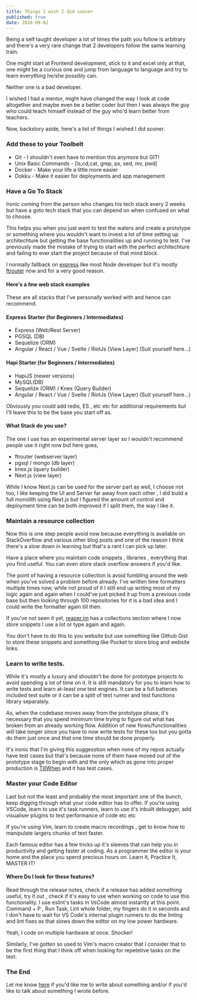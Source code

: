 ```yaml
---
title: Things I wish I did sooner
published: true
date: 2020-09-02
---
```


Being a self taught developer a lot of times the path you follow is arbitrary and there's a very rare change that 2 developers follow the same learning train.

One might start at Frontend development, stick to it and excel only at that, one might be a curious one and jump from language to language and try to learn everything he/she possibly can.

Neither one is a bad developer.

I wished I had a mentor, might have changed the way I look at code altogether and maybe even be a better coder but then I was always the guy who could teach himself instead of the guy who'd learn better from teachers.

Now, backstory aside, here's a list of things I wished I did sooner.

### Add these to your Toolbelt

- Git - I shouldn't even have to mention this anymore but GIT!
- Unix Basic Commands - [ls,cd,cat, grep, ps, sed, mv, pwd]
- Docker - Make your life a little more easier
- Dokku - Make it easier for deployments and app management

### Have a Go To Stack

Ironic coming from the person who changes his tech stack every 2 weeks but have a goto tech stack that you can depend on when confused on what to choose.

This helps you when you just want to test the waters and create a prototype or something where you wouldn't want to invest a lot of time setting up architechture but getting the base functionalities up and running to test. I've previously made the mistake of trying to start with the perfect architechture and failing to ever start the project because of that mind block.

I normally fallback on [express](https://github.com/expressjs/express) like most Node developer but it's mostly [ftrouter](https://github.com/barelyhuman/ftrouter) now and for a very good reason.

#### Here's a few web stack examples

These are all stacks that I've personally worked with and hence can recommend.

#### Express Starter (for Beginners / Intermediates)

- Express (Web/Rest Server)
- PGSQL (DB)
- Sequelize (ORM)
- Angular / React / Vue / Svelte / RiotJs (View Layer) (Suit yourself here...)

#### Hapi Starter (for Beginners / Intermediates)

- HapiJS (newer versions)
- MySQL(DB)
- Sequelize (ORM) / Knex (Query Builder)
- Angular / React / Vue / Svelte / RiotJs (View Layer) (Suit yourself here...)

Obviously you could add redis, ES , etc etc for additional requirements but I'll leave this to be the base you start off as.

#### What Stack do you use?

The one I use has an experimental server layer so I wouldn't recommend people use it right now but here goes,

- ftrouter (webserver layer)
- pgsql / mongo (db layer)
- knex.js (query builder)
- Next.js (view layer)

While I know Next.js can be used for the server part as well, I choose not too, I like keeping the UI and Server far away from each other , I did build a full monolith using Next.js but I figured the amount of control and deployment time can be both improved if I split them, the way I like it.

### Maintain a resource collection

Now this is one step people avoid now because everything is available on StackOverflow and various other blog posts and one of the reason I think there's a slow down in learning but that's a rant I can pick up later.

Have a place where you maintain code snippets , libraries , everything that you find useful. You can even store stack overflow answers if you'd like.

The point of having a resource collection is avoid fumbling around the web when you've solved a problem before already. I've written time formatters multiple times now, while not proud of it I still end up writing most of my logic again and again when I could've just picked it up from a previous code base but then looking through 100 repositories for it is a bad idea and I could write the formatter again till then.

If you've not seen it yet, [reaper.im](https://reaper.im) has a collections section where I now store snippets I use a lot or type again and again.

You don't have to do this to you website but use something like Github Gist to store these snippets and something like Pocket to store blog and website links.

### Learn to write tests.

While it's mostly a luxury and shouldn't be done for prototype projects to avoid spending a lot of time on it.
It is still mandatory for you to learn how to write tests and learn at-least one test engines. It can be a full batteries included test suite or it can be a split of test runner and test functions library separately.

As, when the codebase moves away from the prototype phase, it's necessary that you spend minimum time trying to figure out what has broken from an already working flow. Addition of new flows/functionalities will take longer since you have to now write tests for these too but you gotta do them just once and that one time should be done properly.

It's ironic that I'm giving this suggesstion when none of my repos actually have test cases but that's because none of them have moved out of the prototype stage to begin with and the only which as gone into proper production is [TillWhen](https://tillwhen.barelyhuman.dev) and it has test cases.

### Master your Code Editor

Last but not the least and probably the most important one of the bunch, keep digging through what your code editor has to offer. If you're using VSCode, learn to use it's task runners, learn to use it's inbuilt debugger, add visualiser plugins to test performance of code etc etc

If you're using Vim, learn to create macro recordings , get to know how to manipulate largers chunks of text faster.

Each famous editor has a few tricks up it's sleeves that can help you in productivity and getting faster at coding. As a programmer the editor is your home and the place you spend precious hours on. Learn It, Practice It, MASTER IT!

#### Where Do I look for these features?

Read through the release notes, check if a release has added something useful, try it out , check if it's easy to use when working on code to use this functionality. I use eslint's tasks in VsCode almost instantly at this point. Command + P , Run Task, Lint whole folder, my fingers do it in seconds and I don't have to wait for VS Code's internal plugin runners to do the linting and lint fixes as that slows down the editor on my low power hardware.

Yeah, I code on multiple hardware at once. Shocker!

Similarly, I've gotten so used to Vim's macro creator that I consider that to be the first thing that I think off when looking for repetetive tasks on the text.

### The End

Let me know [here](https://reaper.im/hire) if you'd like me to write about something and/or if you'd like to talk about something I wrote before.
